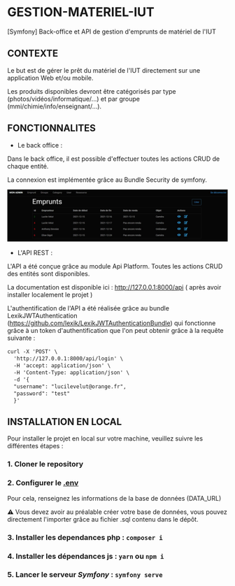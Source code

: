 # GESTION-MATERIEL-IUT
[Symfony] Back-office et API de gestion d'emprunts de matériel de l'IUT

## CONTEXTE

Le but est de gérer le prêt du matériel de l'IUT directement sur une application Web et/ou mobile.

Les produits disponibles devront être catégorisés par type (photos/vidéos/informatique/...) et par groupe (mmi/chimie/info/enseignant/...).

## FONCTIONNALITES

* Le back office :

Dans le back office, il est possible d'effectuer toutes les actions CRUD de chaque entité.

La connexion est implémentée grâce au Bundle Security de symfony.

![capture d'écran côté front](https://github.com/luvelut/GESTION-MATERIEL-IUT/blob/main/backoffice.JPG) 

* L'API REST :

L'API a été conçue grâce au module Api Platform. Toutes les actions CRUD des entités sont disponibles.

La documentation est disponible ici : http://127.0.0.1:8000/api ( après avoir installer localement le projet )

L'authentification de l'API a été réalisée grâce au bundle LexikJWTAuthentication (https://github.com/lexik/LexikJWTAuthenticationBundle) qui fonctionne grâce à un token d'authentification que l'on peut obtenir grâce à la requête suivante :
```
curl -X 'POST' \
  'http://127.0.0.1:8000/api/login' \
  -H 'accept: application/json' \
  -H 'Content-Type: application/json' \
  -d '{
  "username": "lucilevelut@orange.fr",
  "password": "test"
  }'
```

## INSTALLATION EN LOCAL

Pour installer le projet en local sur votre machine, veuillez suivre les différentes étapes : 

### 1. Cloner le repository

### 2. Configurer le [.env](./.env)

Pour cela, renseignez les informations de la base de données (DATA_URL)

⚠️ Vous devez avoir au préalable créer votre base de données, vous pouvez directement l'importer grâce au fichier .sql contenu dans le dépôt.

### 3. Installer les dependances php : `composer i`

### 4. Installer les dépendances js : `yarn` **ou** `npm i`

### 5. Lancer le serveur *Symfony* : `symfony serve`
